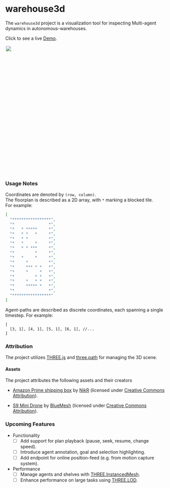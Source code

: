 # warehouse3d
The `warehouse3d` project is a visualization tool for inspecting Multi-agent 
dynamics in autonomous-warehouses. 

Click to see a live [Demo](https://dudiw.github.io/warehouse3d/).

<div>
  <img src="https://storage.googleapis.com/macro-fence-2015.appspot.com/lab/warehouse3d.gif" style="width:400px;clip-path: inset(1px 1px);"></img>
</div>

### Usage Notes
Coordinates are denoted by `(row, column)`.  
The floorplan is described as a 2D array, with `*` marking a blocked tile.  
For example:
```json
[
  "*****************",
  "*               *",
  "*   * *****     *",
  "*   * *   *     *",
  "*   * *         *",
  "*   *     *     *",
  "*   * * ***     *",
  "*         *     *",
  "*   *     *     *",
  "*     *         *",
  "*     *** * *   *",
  "*     *     *   *",
  "*         * *   *",
  "*     *   * *   *",
  "*     ***** *   *",
  "*               *",
  "*****************"
]
``` 
Agent-paths are described as discrete coordinates, each spanning a single timestep.
For example:
```json5
[
  [3, 1], [4, 1], [5, 1], [6, 1], //...
]
```

### Attribution
The project utilizes [THREE.js](https://threejs.org/) and 
[three.path](https://github.com/shawn0326/three.path) for managing the 3D scene.

#### Assets
The project attributes the following assets and their creators
* [Amazon Prime shipping box](https://skfb.ly/ZoZO) by [NikR](https://sketchfab.com/NikR) (licensed under [Creative Commons Attribution](http://creativecommons.org/licenses/by/4.0/)).  
  
* [S9 Mini Drone](https://sketchfab.com/3d-models/s9-mini-drone-cf3ed83c1b87486d90435f54c074e16e) by [BlueMesh](https://sketchfab.com/VapTor) (licensed under [Creative Commons Attribution](http://creativecommons.org/licenses/by/4.0/)).

### Upcoming Features
* Functionality
    - [ ] Add support for plan playback (pause, seek, resume, change speed).
    - [ ] Introduce agent annotation, goal and selection highlighting.
    - [ ] Add endpoint for online position-feed (e.g. from motion capture system).
* Performance 
    - [ ] Manage agents and shelves with [THREE.InstancedMesh](https://threejs.org/docs/#api/en/objects/InstancedMesh).
    - [ ] Enhance performance on large tasks using [THREE.LOD](https://threejs.org/docs/?q=lod#api/en/objects/LOD).
